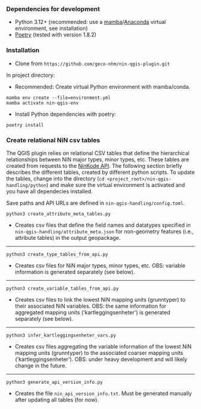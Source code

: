 ### Dependencies for development

* Python 3.12+ (recommended: use a [mamba](https://mamba.readthedocs.io/en/latest/)/[Anaconda](https://www.anaconda.com/download) virtual environment, see installation)
* [Poetry](https://python-poetry.org/) (tested with version 1.8.2)

### Installation

* Clone from `https://github.com/geco-nhm/nin-qgis-plugin.git`

In project directory:

* Recommended: Create virtual Python environment with mamba/conda.
```
mamba env create --file=environment.yml
mamba activate nin-qgis-env
```
* Install Python dependencies with poetry:
```
poetry install
```

### Create relational NiN csv tables

The QGIS plugin relies on relational CSV tables that define the hierarchical relationships between NiN major types, minor types, etc. These tables are created from requests to the [NinKode API](https://nin-kode-api.artsdatabanken.no/swagger/index.html). The following section briefly describes the different tables, created by different python scripts. To update the tables, change into the directory (`cd <project_root>/nin-qgis-handling/python`) and make sure the virtual environment is activated and you have all dependecies installed.

Save paths and API URLs are defined in `nin-qgis-handling/config.toml`.

```
python3 create_attribute_meta_tables.py
```
* Creates csv files that define the field names and datatypes specified in `nin-qgis-handling/attribute_meta.json` for non-geometry features (i.e., attribute tables) in the output geopackage.

---

```
python3 create_type_tables_from_api.py
```
* Creates csv files for NiN major types, minor types, etc. OBS: variable information is generated separately (see below).

---

```
python3 create_variable_tables_from_api.py
```
* Creates csv files to link the lowest NiN mapping units (grunntyper) to their associated NiN variables. OBS: the same information for aggregated mapping units ('kartleggingsenheter') is generated separately (see below).

---

```
python3 infer_kartleggingsenheter_vars.py
```
* Creates csv files aggregating the variable information of the lowest NiN mapping units (grunntyper) to the associated coarser mapping units ('kartleggingsenheter'). OBS: under heavy development and will likely change in the future.

---

```
python3 generate_api_version_info.py
```
* Creates the file `nin_api_version_info.txt`. Must be generated manually after updating all tables (for now).
